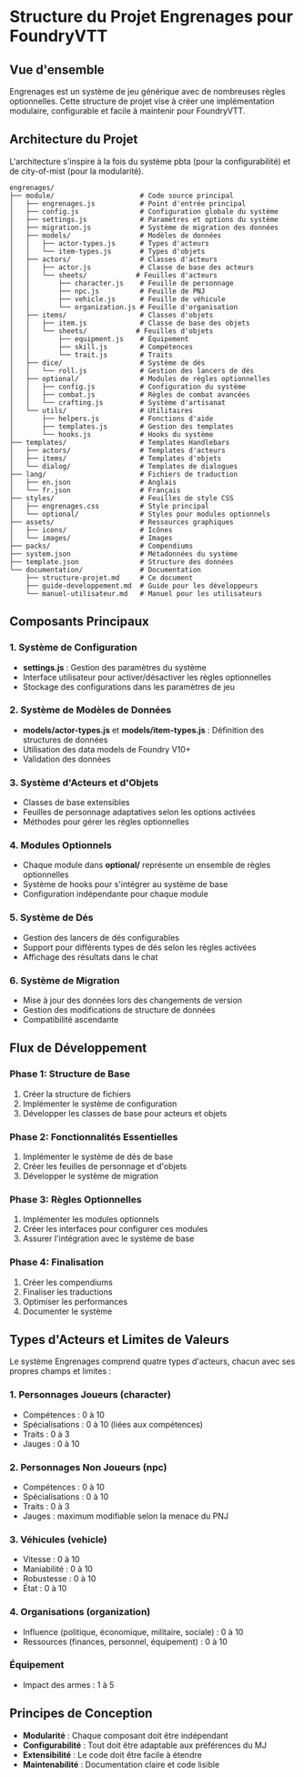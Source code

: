 # Structure du Projet Engrenages pour FoundryVTT

## Vue d'ensemble
Engrenages est un système de jeu générique avec de nombreuses règles optionnelles. Cette structure de projet vise à créer une implémentation modulaire, configurable et facile à maintenir pour FoundryVTT.

## Architecture du Projet
L'architecture s'inspire à la fois du système pbta (pour la configurabilité) et de city-of-mist (pour la modularité).

```
engrenages/
├── module/                     # Code source principal
│   ├── engrenages.js           # Point d'entrée principal
│   ├── config.js               # Configuration globale du système
│   ├── settings.js             # Paramètres et options du système
│   ├── migration.js            # Système de migration des données
│   ├── models/                 # Modèles de données
│   │   ├── actor-types.js      # Types d'acteurs
│   │   └── item-types.js       # Types d'objets
│   ├── actors/                 # Classes d'acteurs
│   │   ├── actor.js            # Classe de base des acteurs
│   │   └── sheets/            # Feuilles d'acteurs
│   │       ├── character.js    # Feuille de personnage
│   │       ├── npc.js          # Feuille de PNJ
│   │       ├── vehicle.js      # Feuille de véhicule
│   │       └── organization.js # Feuille d'organisation
│   ├── items/                  # Classes d'objets
│   │   ├── item.js             # Classe de base des objets
│   │   └── sheets/            # Feuilles d'objets
│   │       ├── equipment.js    # Équipement
│   │       ├── skill.js        # Compétences
│   │       └── trait.js        # Traits
│   ├── dice/                   # Système de dés
│   │   └── roll.js             # Gestion des lancers de dés
│   ├── optional/               # Modules de règles optionnelles
│   │   ├── config.js           # Configuration du système
│   │   ├── combat.js           # Règles de combat avancées
│   │   └── crafting.js         # Système d'artisanat
│   └── utils/                  # Utilitaires
│       ├── helpers.js          # Fonctions d'aide
│       ├── templates.js        # Gestion des templates
│       └── hooks.js            # Hooks du système
├── templates/                  # Templates Handlebars
│   ├── actors/                 # Templates d'acteurs
│   ├── items/                  # Templates d'objets
│   └── dialog/                 # Templates de dialogues
├── lang/                       # Fichiers de traduction
│   ├── en.json                 # Anglais
│   └── fr.json                 # Français
├── styles/                     # Feuilles de style CSS
│   ├── engrenages.css          # Style principal
│   └── optional/               # Styles pour modules optionnels
├── assets/                     # Ressources graphiques
│   ├── icons/                  # Icônes
│   └── images/                 # Images
├── packs/                      # Compendiums
├── system.json                 # Métadonnées du système
├── template.json               # Structure des données
└── documentation/              # Documentation
    ├── structure-projet.md     # Ce document
    ├── guide-developpement.md  # Guide pour les développeurs
    └── manuel-utilisateur.md   # Manuel pour les utilisateurs
```

## Composants Principaux

### 1. Système de Configuration

- **settings.js** : Gestion des paramètres du système
- Interface utilisateur pour activer/désactiver les règles optionnelles
- Stockage des configurations dans les paramètres de jeu

### 2. Système de Modèles de Données

- **models/actor-types.js** et **models/item-types.js** : Définition des structures de données
- Utilisation des data models de Foundry V10+
- Validation des données

### 3. Système d'Acteurs et d'Objets

- Classes de base extensibles
- Feuilles de personnage adaptatives selon les options activées
- Méthodes pour gérer les règles optionnelles

### 4. Modules Optionnels
- Chaque module dans **optional/** représente un ensemble de règles optionnelles
- Système de hooks pour s'intégrer au système de base
- Configuration indépendante pour chaque module

### 5. Système de Dés
- Gestion des lancers de dés configurables
- Support pour différents types de dés selon les règles activées
- Affichage des résultats dans le chat

### 6. Système de Migration
- Mise à jour des données lors des changements de version
- Gestion des modifications de structure de données
- Compatibilité ascendante

## Flux de Développement

### Phase 1: Structure de Base
1. Créer la structure de fichiers
2. Implémenter le système de configuration
3. Développer les classes de base pour acteurs et objets

### Phase 2: Fonctionnalités Essentielles

1. Implémenter le système de dés de base
2. Créer les feuilles de personnage et d'objets
3. Développer le système de migration

### Phase 3: Règles Optionnelles

1. Implémenter les modules optionnels
2. Créer les interfaces pour configurer ces modules
3. Assurer l'intégration avec le système de base

### Phase 4: Finalisation

1. Créer les compendiums
2. Finaliser les traductions
3. Optimiser les performances
4. Documenter le système

## Types d'Acteurs et Limites de Valeurs

Le système Engrenages comprend quatre types d'acteurs, chacun avec ses propres champs et limites :

### 1. Personnages Joueurs (character)

- Compétences : 0 à 10
- Spécialisations : 0 à 10 (liées aux compétences)
- Traits : 0 à 3
- Jauges : 0 à 10

### 2. Personnages Non Joueurs (npc)

- Compétences : 0 à 10
- Spécialisations : 0 à 10
- Traits : 0 à 3
- Jauges : maximum modifiable selon la menace du PNJ

### 3. Véhicules (vehicle)

- Vitesse : 0 à 10
- Maniabilité : 0 à 10
- Robustesse : 0 à 10
- État : 0 à 10

### 4. Organisations (organization)

- Influence (politique, économique, militaire, sociale) : 0 à 10
- Ressources (finances, personnel, équipement) : 0 à 10

### Équipement

- Impact des armes : 1 à 5

## Principes de Conception

- **Modularité** : Chaque composant doit être indépendant
- **Configurabilité** : Tout doit être adaptable aux préférences du MJ
- **Extensibilité** : Le code doit être facile à étendre
- **Maintenabilité** : Documentation claire et code lisible
